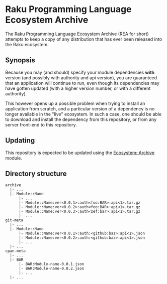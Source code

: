 # Raku Programming Language Ecosystem Archive

The Raku Programming Language Ecosystem Archive (REA for short) attempts
to keep a copy of any distribution that has ever been released into the
Raku ecosystem.

## Synopsis

Because you may (and should) specify your module dependencies **with**
version (and possibly with authority and api version), you are guaranteed
that an application will continue to run, even though its dependencies
may have gotten updated (with a higher version number, or with a different
authority).

This however opens up a possible problem when trying to install an
application from scratch, and a particular version of a dependency is
no longer available in the "live" ecosystem.  In such a case, one
should be able to download and install the dependency from this
repository, or from any server front-end to this repository.

## Updating

This repository is expected to be updated using the
[Ecosystem::Archive](https://github.com/lizmat/Ecosystem-Archive) module.

## Directory structure

````
archive
  |- ...
  |- Module::Name
      |- ...
      |- Module::Name:ver<0.0.1>:auth<foo:BAR>:api<1>.tar.gz
      |- Module::Name:ver<0.0.2>:auth<foo:BAR>:api<1>.tar.gz
      |- Module::Name:ver<0.0.3>:auth<zef:bar>:api<1>.tar.gz
      |- ...
git-meta
  |- ...
  |- Module::Name
      |- Module::Name:ver<0.0.1>:auth:<github:baz>:api<1>.json
      |- Module::Name:ver<0.0.2>:auth:<github:baz>:api<1>.json
      |- ...
  |- ...
cpan-meta
  |- ...
  |- BAR
      |- BAR:Module-name-0.0.1.json
      |- BAR:Module-name-0.0.2.json
      |- ...
  |- ...
````
